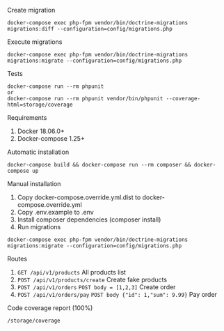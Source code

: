 Create migration
```
docker-compose exec php-fpm vendor/bin/doctrine-migrations migrations:diff --configuration=config/migrations.php
```

Execute migrations
```
docker-compose exec php-fpm vendor/bin/doctrine-migrations migrations:migrate --configuration=config/migrations.php
```

Tests
```
docker-compose run --rm phpunit
or
docker-compose run --rm phpunit vendor/bin/phpunit --coverage-html=storage/coverage
```

Requirements
1. Docker 18.06.0+
2. Docker-compose 1.25+

Automatic installation
```
docker-compose build && docker-compose run --rm composer && docker-compose up
```

Manual installation
1. Copy docker-compose.override.yml.dist to docker-compose.override.yml
2. Copy .env.example to .env
3. Install composer dependencies (composer install)
4. Run migrations
```
docker-compose exec php-fpm vendor/bin/doctrine-migrations migrations:migrate --configuration=config/migrations.php
```

Routes
1. `GET /api/v1/products` All products list
2. `POST /api/v1/products/create` Create fake products
3. `POST /api/v1/orders` `POST body = [1,2,3]` Create order
4. `POST /api/v1/orders/pay` `POST body {"id": 1,"sum": 9.99}` Pay order

Code coverage report (100%)
```$xslt
/storage/coverage
```
